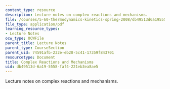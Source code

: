 ```yaml
---
content_type: resource
description: Lecture notes on complex reactions and mechanisms.
file: /courses/5-60-thermodynamics-kinetics-spring-2008/db49513d6a195558faf4221eb3ea8ae5_lec_30.pdf
file_type: application/pdf
learning_resource_types:
- Lecture Notes
ocw_type: OCWFile
parent_title: Lecture Notes
parent_type: CourseSection
parent_uid: 74591afb-232e-eb20-5c41-17359f843701
resourcetype: Document
title: Complex Reactions and Mechanisms
uid: db49513d-6a19-5558-faf4-221eb3ea8ae5
---
```

Lecture notes on complex reactions and mechanisms.

